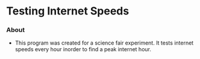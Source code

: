 # Testing Internet Speeds

### About

* This program was created for a science fair experiment. It tests internet speeds every hour inorder to find a peak internet hour.
